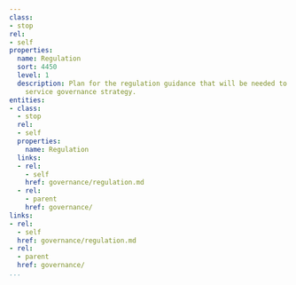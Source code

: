 ```yaml
---
class:
- stop
rel:
- self
properties:
  name: Regulation
  sort: 4450
  level: 1
  description: Plan for the regulation guidance that will be needed to drive a wider
    service governance strategy.
entities:
- class:
  - stop
  rel:
  - self
  properties:
    name: Regulation
  links:
  - rel:
    - self
    href: governance/regulation.md
  - rel:
    - parent
    href: governance/
links:
- rel:
  - self
  href: governance/regulation.md
- rel:
  - parent
  href: governance/
...
```

